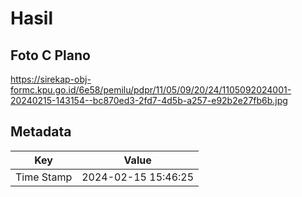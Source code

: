 # Hasil

## Foto C Plano

https://sirekap-obj-formc.kpu.go.id/6e58/pemilu/pdpr/11/05/09/20/24/1105092024001-20240215-143154--bc870ed3-2fd7-4d5b-a257-e92b2e27fb6b.jpg


## Metadata

| Key        | Value               |
| ---------- | ------------------- |
| Time Stamp | 2024-02-15 15:46:25 |



